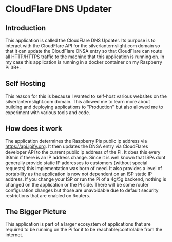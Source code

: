 # CloudFlare DNS Updater

## Introduction
This application is called the CloudFlare DNS Updater. Its purpose is to interact with the CloudFlare API for the silverlanternslight.com domain so that it can update the CloudFlare DNSA entry so that CloudFlare can route all HTTP/HTTPS traffic to the machine that this application is running on. In my case this application is running in a docker container on my Raspberry Pi 3B+.

## Self Hosting
This reason for this is because I wanted to self-host various websites on the silverlanternslight.com domain. This allowed me to learn more about building and deploying applications to "Production" but also allowed me to experiment with various tools and code.

## How does it work
The application determines the Raspberry Pis public ip address via https://api.ipify.org. It then updates the DNSA entry via CloudFlares developer API to the current public ip address of the Pi. It does this every 30min if there is an IP address change. Since it is well known that ISPs dont generally provide static IP addresses to customers (without special requests) this implementation was born of need. It also provides a level of portability as the application is now not dependent on an ISP static IP address. If you change your ISP or run the Pi of a 4g/5g backend, nothing is changed on the application or the Pi side. There will be some router configuration changes but those are unavoidable due to default security restrictions that are enabled on Routers.

## The Bigger Picture
This application is part of a larger ecosystem of applications that are required to be running on the Pi for it to be reachable/controlable from the internet.